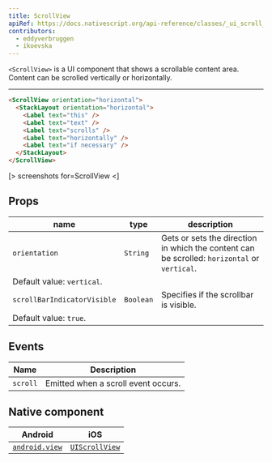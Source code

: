 ```yaml
---
title: ScrollView
apiRef: https://docs.nativescript.org/api-reference/classes/_ui_scroll_view_.scrollview
contributors:
  - eddyverbruggen
  - ikoevska
---
```

`<ScrollView>` is a UI component that shows a scrollable content area. Content can be scrolled vertically or horizontally.

* * *

```html
<ScrollView orientation="horizontal">
  <StackLayout orientation="horizontal">
    <Label text="this" />
    <Label text="text" />
    <Label text="scrolls" />
    <Label text="horizontally" />
    <Label text="if necessary" />
  </StackLayout>
</ScrollView>
```

[> screenshots for=ScrollView <]

## Props

| name                        | type      | description                                                                                                               |
| --------------------------- | --------- | ------------------------------------------------------------------------------------------------------------------------- |
| `orientation`               | `String`  | Gets or sets the direction in which the content can be scrolled: `horizontal` or `vertical`.  
Default value: `vertical`. |
| `scrollBarIndicatorVisible` | `Boolean` | Specifies if the scrollbar is visible.  
Default value: `true`.                                                           |

## Events

| Name     | Description                         |
| -------- | ----------------------------------- |
| `scroll` | Emitted when a scroll event occurs. |

## Native component

| Android                                                                          | iOS                                                                            |
| -------------------------------------------------------------------------------- | ------------------------------------------------------------------------------ |
| [`android.view`](https://developer.android.com/reference/android/view/View.html) | [`UIScrollView`](https://developer.apple.com/documentation/uikit/uiscrollview) |